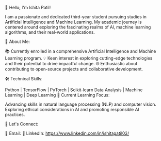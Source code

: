 👋 Hello, I'm Ishita Patil!

I am a passionate and dedicated third-year student pursuing studies in Artificial Intelligence and Machine Learning. My academic journey is centered around exploring the fascinating realms of AI, machine learning algorithms, and their real-world applications.

🚀 About Me:

📚 Currently enrolled in a comprehensive Artificial Intelligence and Machine Learning program.
💡 Keen interest in exploring cutting-edge technologies and their potential to drive impactful change.
🌐 Enthusiastic about contributing to open-source projects and collaborative development.

🛠️ Technical Skills:

Python | TensorFlow | PyTorch | Scikit-learn
Data Analysis | Machine Learning | Deep Learning
🌱 Current Learning Focus:

Advancing skills in natural language processing (NLP) and computer vision.
Exploring ethical considerations in AI and promoting responsible AI practices.

🤝 Let's Connect:

📧 Email: 
💼 LinkedIn: https://www.linkedin.com/in/ishitapatil03/
